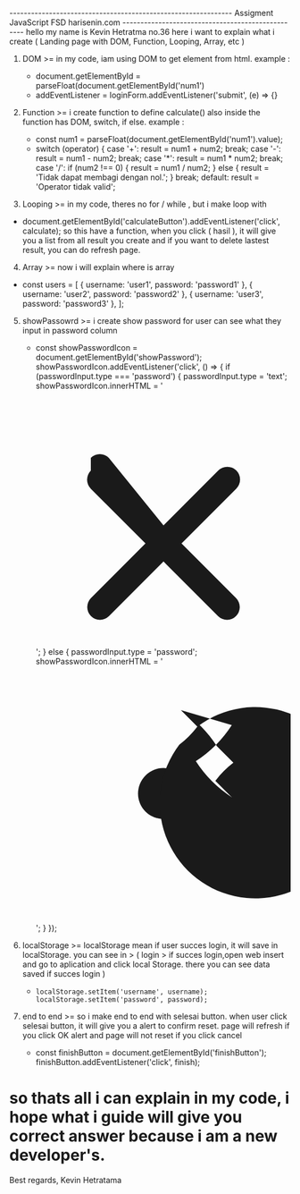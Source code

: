 -------------------------------------------------------------- Assigment JavaScript FSD harisenin.com --------------------------------------------------
hello my name is Kevin Hetratma no.36
here i want to explain what i create ( Landing page with DOM, Function, Looping, Array, etc )
1. DOM >= in my code, iam using DOM to get element from html. example : 
	- document.getElementById = parseFloat(document.getElementById('num1')
	- addEventListener = loginForm.addEventListener('submit', (e) => {}
							
2. Function >= i create function to define calculate() also inside the function has DOM, switch, if else. example : 
	- const num1 = parseFloat(document.getElementById('num1').value);
	- switch (operator) {
      		case '+':
        		result = num1 + num2;
       		break;
     		 case '-':
       			result = num1 - num2;
        	break;
      		case '*':
        		result = num1 * num2;
        	break;
      		case '/':
			if (num2 !== 0) {
          		result = num1 / num2;
        		} else {
          		result = 'Tidak dapat membagi dengan nol.';
        		}
        		break;
      		default:
        		result = 'Operator tidak valid';

3. Looping >= in my code, theres no for / while , but i make loop with
  - document.getElementById('calculateButton').addEventListener('click', calculate);
  so this have a function, when you click ( hasil ), it will give you a list from all result you create and if you want to delete lastest result, you can do refresh page.

4. Array >= now i will explain where is array
  - const users = [
      { username: 'user1', password: 'password1' },
      { username: 'user2', password: 'password2' },
      { username: 'user3', password: 'password3' },
      ];

5. showPassowrd >= i create show password for user can see what they input in password column
   - const showPasswordIcon = document.getElementById('showPassword');
      showPasswordIcon.addEventListener('click', () => {
        if (passwordInput.type === 'password') {
          passwordInput.type = 'text';
          showPasswordIcon.innerHTML = '<svg xmlns="http://www.w3.org/2000/svg" class="h-6 w-6 text-gray-600 hover:text-gray-800 transition-colors" viewBox="0 0 20 20" fill="currentColor"><path d="M4.293 5.293a1 1 0 011.414 0L10 10.586l4.293-4.293a1 1 0 111.414 1.414L11.414 12l4.293 4.293a1 1 0 01-1.414 1.414L10 13.414l-4.293 4.293a1 1 0 01-1.414-1.414L8.586 12 4.293 7.707a1 1 0 010-1.414z"/></svg>';
        } else {
          passwordInput.type = 'password';
          showPasswordIcon.innerHTML = '<svg xmlns="http://www.w3.org/2000/svg" class="h-6 w-6 text-gray-600 hover:text-gray-800 transition-colors" viewBox="0 0 20 20" fill="currentColor"><path d="M10 12a2 2 0 100-4 2 2 0 000 4z"/><path d="M15.364 4.636a9.5 9.5 0 01-2.828 2.828l-1.293-1.293a7.5 7.5 0 101.415-1.414l-1.293-1.293a9.5 9.5 0 012.828 2.828l1.293 1.293a7.5 7.5 0 00-1.414 1.415l1.293 1.293a9.5 9.5 0 01-2.828-2.828l-1.293-1.293a7.5 7.5 0 001.415-1.414l-1.293-1.293z"/></svg>';
        }
        });

6. localStorage >= localStorage mean if user succes login, it will save in localStorage. you can see in >
   ( login > if succes login,open web insert and go to aplication and click local Storage. there you can see data saved if succes login )
   -     localStorage.setItem('username', username);
         localStorage.setItem('password', password);

7. end to end >= so i make end to end with selesai button. when user click selesai button, it will give you a alert to confirm reset. page will refresh if you click OK alert and page will not reset if you click cancel
   - const finishButton = document.getElementById('finishButton');
     finishButton.addEventListener('click', finish);

# so thats all i can explain in my code, i hope what i guide will give you correct answer because i am a new developer's.

Best regards,
Kevin Hetratama
